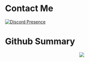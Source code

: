 <h1 align="left">Contact Me</h1>

[![Discord Presence](https://lanyard.cnrad.dev/api/767264058620641311)](https://discord.com/users/767264058620641311)

<h1 align="left">Github Summary</h1>
<p align="center">
  <img src="https://github-readme-stats.vercel.app/api?username=GeneralOfAR&&show_icons=true&title_color=ffffff&icon_color=bb2acf&text_color=daf7dc&bg_color=151515"/>
</p>

